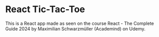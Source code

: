 # React Tic-Tac-Toe
This is a React app made as seen on the course React - The Complete Guide 2024 by Maximilian Schwarzmüller (Academind) on Udemy.